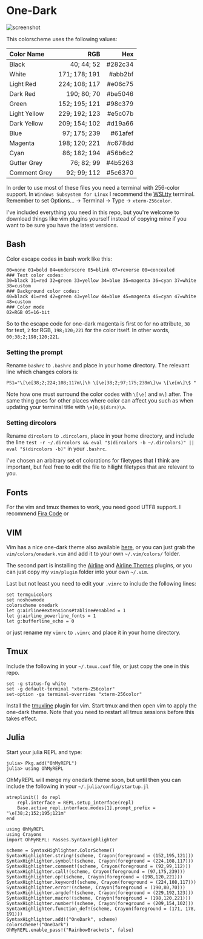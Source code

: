 # One-Dark
![screenshot](https://github.com/r3tex/one-dark/raw/master/screenshot.png)


This colorscheme uses the following values:

|Color Name|RGB|Hex|
| :--- | ---: | ---: |
| Black        | 40; 44; 52    | #282c34 |
| White        | 171; 178; 191 | #abb2bf |
| Light Red    | 224; 108; 117 | #e06c75 |
| Dark Red     | 190; 80; 70   | #be5046 |
| Green        | 152; 195; 121 | #98c379 |
| Light Yellow | 229; 192; 123 | #e5c07b |
| Dark Yellow  | 209; 154; 102 | #d19a66 |
| Blue         | 97; 175; 239  | #61afef |
| Magenta      | 198; 120; 221 | #c678dd |
| Cyan         | 86; 182; 194  | #56b6c2 |
| Gutter Grey  | 76; 82; 99    | #4b5263 |
| Comment Grey | 92; 99; 112   | #5c6370 |

In order to use most of these files you need a terminal with 256-color support. In `Windows Subsystem for Linux` I recommend the [WSLtty](https://github.com/mintty/wsltty) terminal. Remember to set Options... -> Terminal -> Type -> `xterm-256color`.

I've included everything you need in this repo, but you're welcome to download things like vim plugins yourself instead of copying mine if you want to be sure you have the latest versions.

## Bash
Color escape codes in bash work like this:
```### Attribute codes:
00=none 01=bold 04=underscore 05=blink 07=reverse 08=concealed
### Text color codes:
30=black 31=red 32=green 33=yellow 34=blue 35=magenta 36=cyan 37=white 38=custom
### Background color codes:
40=black 41=red 42=green 43=yellow 44=blue 45=magenta 46=cyan 47=white 48=custom
### Color mode
02=RGB 05=16-bit
```
So to the escape code for one-dark magenta is first `00` for no attribute, `38` for text, `2` for RGB, `198;120;221` for the color itself. In other words, `00;38;2;198;120;221`.

### Setting the prompt

Rename `bashrc` to `.bashrc` and place in your home directory. The relevant line which changes colors is:

```PS1="\[\e[38;2;224;108;117m\]\h \[\e[38;2;97;175;239m\]\w \[\e[m\]\$ "```

Note how one must surround the color codes with `\[\e[` and `m\]` after. The same thing goes for other places where color can affect you such as when updating your terminal title with `\e]0;$(dirs)\a`.

### Setting dircolors

Rename `dircolors` to `.dircolors`, place in your home directory, and include the line `test -r ~/.dircolors && eval "$(dircolors -b ~/.dircolors)" || eval "$(dircolors -b)"` in your `.bashrc`.

I've chosen an arbitrary set of colorations for filetypes that I think are important, but feel free to edit the file to hilight filetypes that are relevant to you.

## Fonts
For the vim and tmux themes to work, you need good UTF8 support. I recommend [Fira Code](https://github.com/tonsky/FiraCode) or 

## VIM
Vim has a nice one-dark theme also available [here](https://github.com/joshdick/onedark.vim), or you can just grab the `vim/colors/onedark.vim` and add it to your own `~/.vim/colors/` folder.

The second part is installing the [Airline](https://github.com/vim-airline/vim-airline) and [Airline Themes](https://github.com/vim-airline/vim-airline-themes) plugins, or you can just copy my `vim/plugin` folder into your own `~/.vim`.

Last but not least you need to edit your `.vimrc` to include the following lines:
```set background=dark
set termguicolors
set noshowmode
colorscheme onedark
let g:airline#extensions#tabline#enabled = 1
let g:airline_powerline_fonts = 1
let g:bufferline_echo = 0
```
or just rename my `vimrc` to `.vimrc` and place it in your home directory.

## Tmux
Include the following in your `~/.tmux.conf` file, or just copy the one in this repo.
```set -g status-bg black
set -g status-fg white
set -g default-terminal "xterm-256color"
set-option -ga terminal-overrides "xterm-256color"
```
Install the [tmuxline](https://github.com/edkolev/tmuxline.vim) plugin for vim. Start tmux and then open vim to apply the one-dark theme. Note that you need to restart all tmux sessions before this takes effect.

## Julia
Start your julia REPL and type:
```julia> using Pkg
julia> Pkg.add("OhMyREPL")
julia> using OhMyREPL
```
OhMyREPL will merge my onedark theme soon, but until then you can include the following in your `~/.julia/config/startup.jl`
```using REPL
atreplinit() do repl
    repl.interface = REPL.setup_interface(repl)
    Base.active_repl.interface.modes[1].prompt_prefix = "\e[38;2;152;195;121m"
end

using OhMyREPL
using Crayons
import OhMyREPL: Passes.SyntaxHighlighter

scheme = SyntaxHighlighter.ColorScheme()
SyntaxHighlighter.string!(scheme, Crayon(foreground = (152,195,121)))
SyntaxHighlighter.symbol!(scheme, Crayon(foreground = (224,108,117)))
SyntaxHighlighter.comment!(scheme, Crayon(foreground = (92,99,112)))
SyntaxHighlighter.call!(scheme, Crayon(foreground = (97,175,239)))
SyntaxHighlighter.op!(scheme, Crayon(foreground = (198,120,221)))
SyntaxHighlighter.keyword!(scheme, Crayon(foreground = (224,108,117)))
SyntaxHighlighter.error!(scheme, Crayon(foreground = (190,80,70)))
SyntaxHighlighter.argdef!(scheme, Crayon(foreground = (229,192,123)))
SyntaxHighlighter.macro!(scheme, Crayon(foreground = (198,120,221)))
SyntaxHighlighter.number!(scheme, Crayon(foreground = (209,154,102)))
SyntaxHighlighter.function_def!(scheme, Crayon(foreground = (171, 178, 191)))
SyntaxHighlighter.add!("OneDark", scheme)
colorscheme!("OneDark")
OhMyREPL.enable_pass!("RainbowBrackets", false)
```
